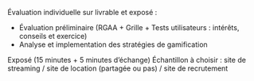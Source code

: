 Évaluation individuelle sur livrable et exposé :
* Évaluation préliminaire (RGAA + Grille + Tests utilisateurs : intérêts, conseils et exercice)
* Analyse et implementation des stratégies de gamification

Exposé (15 minutes + 5 minutes d’échange)
Échantillon à choisir : site de streaming / site de location (partagée ou pas) / site de recrutement